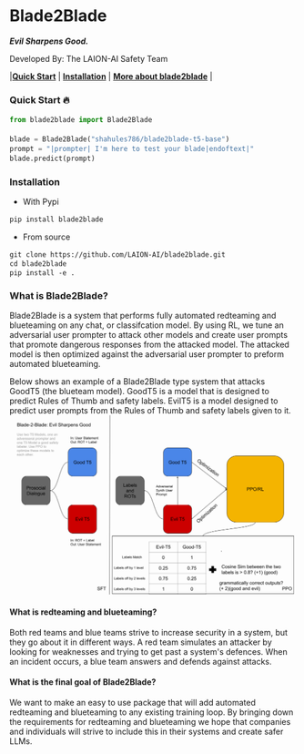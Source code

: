 # Blade2Blade
***Evil Sharpens Good.***

Developed By: The LAION-AI Safety Team

|**[Quick Start](#quick-start-fire)** | **[Installation](#installation)** | **[More about blade2blade](#what-is-blade2blade)** |


### Quick Start :fire:

```python
from blade2blade import Blade2Blade

blade = Blade2Blade("shahules786/blade2blade-t5-base")
prompt = "|prompter| I'm here to test your blade|endoftext|"
blade.predict(prompt)
```

### Installation
- With Pypi
```bash
pip install blade2blade
```
- From source
```
git clone https://github.com/LAION-AI/blade2blade.git
cd blade2blade
pip install -e .
```
### What is Blade2Blade?

Blade2Blade is a system that performs fully automated redteaming and blueteaming on any chat, or classifcation model. By using RL, we tune an adversarial user prompter to attack other models and create user prompts that promote dangerous responses from the attacked model. The attacked model is then optimized against the adversarial user prompter to preform automated blueteaming.

Below shows an example of a Blade2Blade type system that attacks GoodT5 (the blueteam model). GoodT5 is a model that is designed to predict Rules of Thumb and safety labels. EvilT5 is a model designed to predict user prompts from the Rules of Thumb and safety labels given to it.
![image](https://github.com/LAION-AI/blade2blade/blob/b01ff1b594c8f9661bdc3365e1e8d3530e7287f2/images/Blade2Blade.png)

#### What is redteaming and blueteaming?

Both red teams and blue teams strive to increase security in a system, but they go about it in different ways. A red team simulates an attacker by looking for weaknesses and trying to get past a system's defences. When an incident occurs, a blue team answers and defends against attacks.

#### What is the final goal of Blade2Blade?

We want to make an easy to use package that will add automated redteaming and blueteaming to any existing training loop. By bringing down the requirements for redteaming and blueteaming we hope that companies and individuals will strive to include this in their systems and create safer LLMs.
